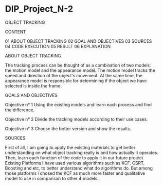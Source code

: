 # DIP_Project_N-2
OBJECT TRACKING

CONTENT

01 ABOUT OBJECT TRACKING
02 GOAL AND OBJECTIVES
03 SOURCES
04 CODE EXECUTION
05 RESULT
06 EXPLANATION

ABOUT OBJECT TRACKING

The tracking process can be thought of as a combination of two models: the motion model and the appearance model. 
The motion model tracks the speed and direction of the object's movement.
At the same time, the appearance model is responsible for determining if the object we have selected is inside the frame.

GOALS AND OBJECTIVES

Objective n° 1
Using the existing models and learn each process and find the difference.

Objective n° 2
Divide the tracking models according to their use cases.

Objective n° 3
Choose the better version and show the results.

SOURCES

First of all, I am going to apply the existing materials to get better understanding on what
object tracking really is and how actually it operates.
Then, learn each function of the code to apply it in our future project
Existing Platforms I have used various algorithms such as KCF, CSRT, Boosting and etc, to better understand what do
algorithms do.
But among those platforms I chosed the KCF as much more faster and qualitative model to use in comparison to other 4 models.
